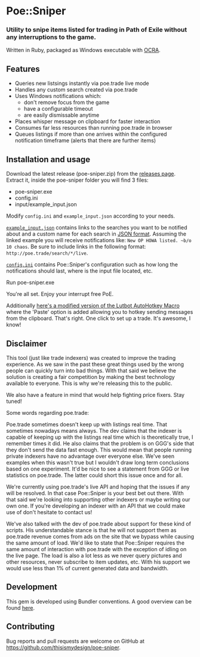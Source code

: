 # Poe::Sniper

### Utility to snipe items listed for trading in Path of Exile without any interruptions to the game.

Written in Ruby, packaged as Windows executable with [OCRA](https://github.com/larsch/ocra/).

## Features

- Queries new listsings instantly via poe.trade live mode
- Handles any custom search created via poe.trade
- Uses Windows notifications which:
  - don't remove focus from the game
  - have a configurable timeout
  - are easily dismissable anytime
- Places whisper message on clipboard for faster interaction
- Consumes far less resources than running poe.trade in browser
- Queues listings if more than one arrives within the configured notification timeframe (alerts that there are further items)

## Installation and usage

Download the latest release (poe-sniper.zip) from the [releases page](https://github.com/thisismydesign/poe-sniper/releases).
Extract it, inside the poe-sniper folder you will find 3 files:
- poe-sniper.exe
- config.ini
- input/example_input.json

Modify `config.ini` and `example_input.json` according to your needs.

[`example_input.json`](https://github.com/thisismydesign/poe-sniper/blob/master/input/example_input.json) contains links to the searches you want to be notified about and a custom name for each search in [JSON format](https://www.w3schools.com/js/js_json.asp). Assuming the linked example you will receive notifications like: `New OP HOWA listed. ~b/o 10 chaos`. Be sure to include links in the following format: `http://poe.trade/search/*/live`.

[`config.ini`](https://github.com/thisismydesign/poe-sniper/blob/master/config.ini) contains Poe::Sniper's configuration such as how long the notifications should last, where is the input file located, etc.

Run poe-sniper.exe

You're all set. Enjoy your interrupt free PoE.

Additionally [here's a modified version of the Lutbot AutoHotkey Macro](https://github.com/thisismydesign/poe-lutbot-ahk) where the 'Paste' option is added allowing you to hotkey sending messages from the clipboard. That's right. One click to set up a trade. It's awesome, I know!

## Disclaimer

This tool (just like trade indexers) was created to improve the trading experience. As we saw in the past these great things used by the wrong people can quickly turn into bad things. With that said we believe the solution is creating a fair competition by making the best technology available to everyone. This is why we're releasing this to the public.

We also have a feature in mind that would help fighting price fixers. Stay tuned!

Some words regarding poe.trade:

Poe.trade sometimes doesn't keep up with listings real time. That sometimes nowadays means always. The dev claims that the indexer is capable of keeping up with the listings real time which is theoretically true, I remember times it did. He also claims that the problem is on GGG's side that they don't send the data fast enough. This would mean that people running private indexers have no advantage over everyone else. We've seen examples when this wasn't true but I wouldn't draw long term conclusions based on one experiment. It'd be nice to see a statement from GGG or live statistics on poe.trade. The latter could short this issue once and for all. 

We're currently using poe.trade's live API and hoping that the issues if any will be resolved. In that case Poe::Sniper is your best bet out there. With that said we're looking into supporting other indexers or maybe writing our own one. If you're developing an indexer with an API that we could make use of don't hesitate to contact us!

We've also talked with the dev of poe.trade about support for these kind of scripts. His understandable stance is that he will not support them as poe.trade revenue comes from ads on the site that we bypass while causing the same amount of load. We'd like to state that Poe::Sniper requires the same amount of interaction with poe.trade with the exception of idling on the live page. The load is also a lot less as we never query pictures and other resources, never subscribe to item updates, etc. With his support we would use less than 1% of current generated data and bandwidth.

## Development

This gem is developed using Bundler conventions. A good overview can be found [here](http://bundler.io/v1.14/guides/creating_gem.html).

## Contributing

Bug reports and pull requests are welcome on GitHub at https://github.com/thisismydesign/poe-sniper.
